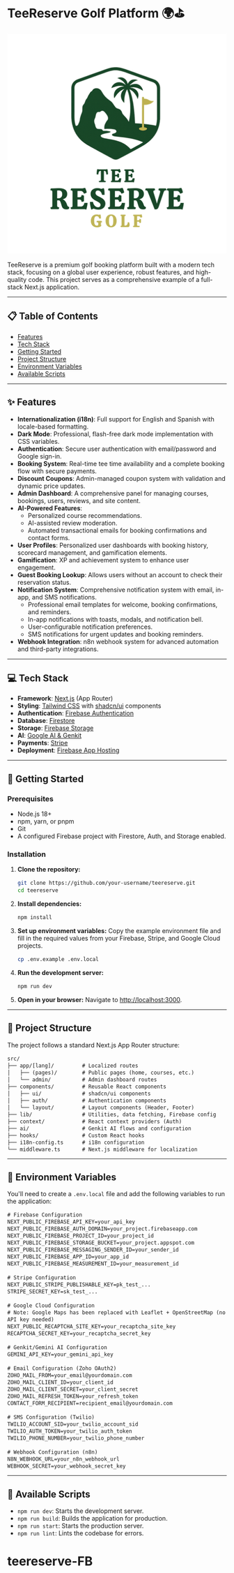 # TeeReserve Golf Platform 🌍⛳

![TeeReserve](./public/logo.svg)

TeeReserve is a premium golf booking platform built with a modern tech stack, focusing on a global user experience, robust features, and high-quality code. This project serves as a comprehensive example of a full-stack Next.js application.

---

## 📋 Table of Contents

- [Features](#-features)
- [Tech Stack](#-tech-stack)
- [Getting Started](#-getting-started)
- [Project Structure](#-project-structure)
- [Environment Variables](#-environment-variables)
- [Available Scripts](#-available-scripts)

---

## ✨ Features

- **Internationalization (i18n)**: Full support for English and Spanish with locale-based formatting.
- **Dark Mode**: Professional, flash-free dark mode implementation with CSS variables.
- **Authentication**: Secure user authentication with email/password and Google sign-in.
- **Booking System**: Real-time tee time availability and a complete booking flow with secure payments.
- **Discount Coupons**: Admin-managed coupon system with validation and dynamic price updates.
- **Admin Dashboard**: A comprehensive panel for managing courses, bookings, users, reviews, and site content.
- **AI-Powered Features**:
  - Personalized course recommendations.
  - AI-assisted review moderation.
  - Automated transactional emails for booking confirmations and contact forms.
- **User Profiles**: Personalized user dashboards with booking history, scorecard management, and gamification elements.
- **Gamification**: XP and achievement system to enhance user engagement.
- **Guest Booking Lookup**: Allows users without an account to check their reservation status.
- **Notification System**: Comprehensive notification system with email, in-app, and SMS notifications.
  - Professional email templates for welcome, booking confirmations, and reminders.
  - In-app notifications with toasts, modals, and notification bell.
  - User-configurable notification preferences.
  - SMS notifications for urgent updates and booking reminders.
- **Webhook Integration**: n8n webhook system for advanced automation and third-party integrations.

---

## 💻 Tech Stack

- **Framework**: [Next.js](https://nextjs.org/) (App Router)
- **Styling**: [Tailwind CSS](https://tailwindcss.com/) with [shadcn/ui](https://ui.shadcn.com/) components
- **Authentication**: [Firebase Authentication](https://firebase.google.com/docs/auth)
- **Database**: [Firestore](https://firebase.google.com/docs/firestore)
- **Storage**: [Firebase Storage](https://firebase.google.com/docs/storage)
- **AI**: [Google AI & Genkit](https://firebase.google.com/docs/genkit)
- **Payments**: [Stripe](https://stripe.com/)
- **Deployment**: [Firebase App Hosting](https://firebase.google.com/docs/app-hosting)

---

## 🚀 Getting Started

### Prerequisites

- Node.js 18+
- npm, yarn, or pnpm
- Git
- A configured Firebase project with Firestore, Auth, and Storage enabled.

### Installation

1.  **Clone the repository:**
    ```bash
    git clone https://github.com/your-username/teereserve.git
    cd teereserve
    ```

2.  **Install dependencies:**
    ```bash
    npm install
    ```

3.  **Set up environment variables:**
    Copy the example environment file and fill in the required values from your Firebase, Stripe, and Google Cloud projects.
    ```bash
    cp .env.example .env.local
    ```

4.  **Run the development server:**
    ```bash
    npm run dev
    ```

5.  **Open in your browser:**
    Navigate to [http://localhost:3000](http://localhost:3000).

---

## 📂 Project Structure

The project follows a standard Next.js App Router structure:

```
src/
├── app/[lang]/         # Localized routes
│   ├── (pages)/        # Public pages (home, courses, etc.)
│   └── admin/          # Admin dashboard routes
├── components/         # Reusable React components
│   ├── ui/             # shadcn/ui components
│   ├── auth/           # Authentication components
│   └── layout/         # Layout components (Header, Footer)
├── lib/                # Utilities, data fetching, Firebase config
├── context/            # React context providers (Auth)
├── ai/                 # Genkit AI flows and configuration
├── hooks/              # Custom React hooks
├── i18n-config.ts      # i18n configuration
└── middleware.ts       # Next.js middleware for localization
```

---

## 🔑 Environment Variables

You'll need to create a `.env.local` file and add the following variables to run the application:

```env
# Firebase Configuration
NEXT_PUBLIC_FIREBASE_API_KEY=your_api_key
NEXT_PUBLIC_FIREBASE_AUTH_DOMAIN=your_project.firebaseapp.com
NEXT_PUBLIC_FIREBASE_PROJECT_ID=your_project_id
NEXT_PUBLIC_FIREBASE_STORAGE_BUCKET=your_project.appspot.com
NEXT_PUBLIC_FIREBASE_MESSAGING_SENDER_ID=your_sender_id
NEXT_PUBLIC_FIREBASE_APP_ID=your_app_id
NEXT_PUBLIC_FIREBASE_MEASUREMENT_ID=your_measurement_id

# Stripe Configuration
NEXT_PUBLIC_STRIPE_PUBLISHABLE_KEY=pk_test_...
STRIPE_SECRET_KEY=sk_test_...

# Google Cloud Configuration
# Note: Google Maps has been replaced with Leaflet + OpenStreetMap (no API key needed)
NEXT_PUBLIC_RECAPTCHA_SITE_KEY=your_recaptcha_site_key
RECAPTCHA_SECRET_KEY=your_recaptcha_secret_key

# Genkit/Gemini AI Configuration
GEMINI_API_KEY=your_gemini_api_key

# Email Configuration (Zoho OAuth2)
ZOHO_MAIL_FROM=your_email@yourdomain.com
ZOHO_MAIL_CLIENT_ID=your_client_id
ZOHO_MAIL_CLIENT_SECRET=your_client_secret
ZOHO_MAIL_REFRESH_TOKEN=your_refresh_token
CONTACT_FORM_RECIPIENT=recipient_email@yourdomain.com

# SMS Configuration (Twilio)
TWILIO_ACCOUNT_SID=your_twilio_account_sid
TWILIO_AUTH_TOKEN=your_twilio_auth_token
TWILIO_PHONE_NUMBER=your_twilio_phone_number

# Webhook Configuration (n8n)
N8N_WEBHOOK_URL=your_n8n_webhook_url
WEBHOOK_SECRET=your_webhook_secret_key
```

---

## 📜 Available Scripts

- `npm run dev`: Starts the development server.
- `npm run build`: Builds the application for production.
- `npm run start`: Starts the production server.
- `npm run lint`: Lints the codebase for errors.
# teereserve-FB

